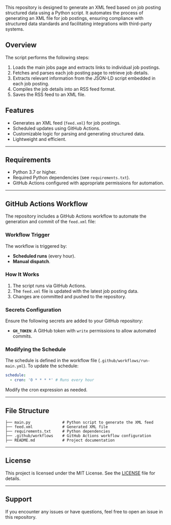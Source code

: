This repository is designed to generate an XML feed based on job posting structured data using a Python script. It automates the process of generating an XML file for job postings, ensuring compliance with structured data standards and facilitating integrations with third-party systems.

## Overview

The script performs the following steps:

1. Loads the main jobs page and extracts links to individual job postings.
2. Fetches and parses each job posting page to retrieve job details.
3. Extracts relevant information from the JSON-LD script embedded in each job posting.
4. Compiles the job details into an RSS feed format.
5. Saves the RSS feed to an XML file.

## Features

- Generates an XML feed (`feed.xml`) for job postings.
- Scheduled updates using GitHub Actions.
- Customizable logic for parsing and generating structured data.
- Lightweight and efficient.

---

## Requirements

- Python 3.7 or higher.
- Required Python dependencies (see `requirements.txt`).
- GitHub Actions configured with appropriate permissions for automation.

---

## GitHub Actions Workflow

The repository includes a GitHub Actions workflow to automate the generation and commit of the `feed.xml` file:

### **Workflow Trigger**

The workflow is triggered by:
- **Scheduled runs** (every hour).
- **Manual dispatch**.

### **How It Works**
1. The script runs via GitHub Actions.
2. The `feed.xml` file is updated with the latest job posting data.
3. Changes are committed and pushed to the repository.

### Secrets Configuration

Ensure the following secrets are added to your GitHub repository:
- **`GH_TOKEN`**: A GitHub token with `write` permissions to allow automated commits.

### Modifying the Schedule

The schedule is defined in the workflow file (`.github/workflows/run-main.yml`). To update the schedule:

```yaml
schedule:
  - cron: '0 * * * *' # Runs every hour
```
Modify the cron expression as needed.

---

## File Structure

```
├── main.py              # Python script to generate the XML feed
├── feed.xml             # Generated XML file
├── requirements.txt     # Python dependencies
├── .github/workflows    # GitHub Actions workflow configuration
├── README.md            # Project documentation
```

---

## License

This project is licensed under the MIT License. See the [LICENSE](LICENSE) file for details.

---

## Support

If you encounter any issues or have questions, feel free to open an issue in this repository.
